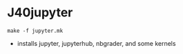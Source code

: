 # J40jupyter

```
make -f jupyter.mk
```

* installs jupyter, jupyterhub, nbgrader, and some kernels

